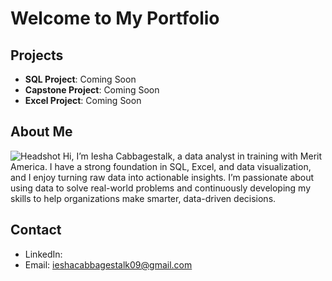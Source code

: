 # Welcome to My Portfolio

## Projects
- **SQL Project**: Coming Soon
- **Capstone Project**: Coming Soon
- **Excel Project**: Coming Soon

## About Me
![Headshot](headshot.jpg)  <!-- Add your headshot later -->
Hi, I’m Iesha Cabbagestalk, a data analyst in training with Merit America. I have a strong foundation in SQL, Excel, and data visualization, and I enjoy turning raw data into actionable insights. I’m passionate about using data to solve real-world problems and continuously developing my skills to help organizations make smarter, data-driven decisions.

## Contact
- LinkedIn: [](https://linkedin.com/in/cabbagestalk)
- Email: ieshacabbagestalk09@gmail.com
